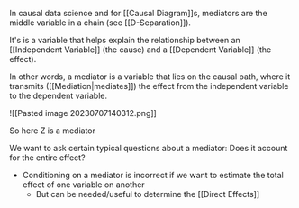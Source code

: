 In causal data science and for [[Causal Diagram]]s, mediators are the middle variable in a chain (see [[D-Separation]]). 


It's is a variable that helps explain the relationship between an [[Independent Variable]] (the cause) and a [[Dependent Variable]] (the effect). 

In other words, a mediator is a variable that lies on the causal path, where it transmits ([[Mediation|mediates]]) the effect from the independent variable to the dependent variable.

![[Pasted image 20230707140312.png]]

So here Z is a mediator


We want to ask certain typical questions about a mediator: Does it account for the entire effect?
- Conditioning on a mediator is incorrect if we want to estimate the total effect of one variable on another
	- But can be needed/useful to determine the [[Direct Effects]]